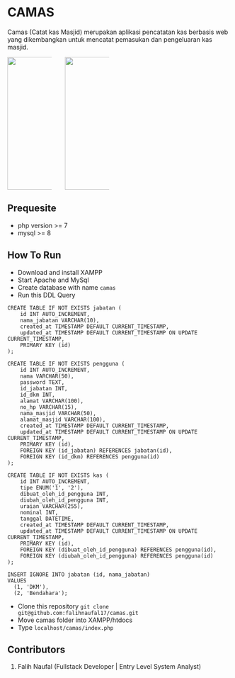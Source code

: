 # CAMAS
Camas (Catat kas Masjid) merupakan aplikasi pencatatan kas berbasis web yang dikembangkan untuk mencatat pemasukan dan pengeluaran kas masjid.

<p align="center">
<div style="display:flex;column-gap:30px;justify-content:space-between;align-items:center;width:100px;text-align:center;">
<img src="https://res.cloudinary.com/dlqjd3d1x/image/upload/v1705624195/Camas/ga659cgm0wg2erqvnqlb.png" width="300" />

<img src="https://res.cloudinary.com/dlqjd3d1x/image/upload/v1705624194/Camas/cvcce0kmhvkqtnlwvrye.png" width="300" />
</div>
</p>

## Prequesite
- php version >= 7
- mysql >= 8

## How To Run
- Download and install XAMPP
- Start Apache and MySql
- Create database with name `camas`
- Run this DDL Query
```
CREATE TABLE IF NOT EXISTS jabatan (
    id INT AUTO_INCREMENT,
    nama_jabatan VARCHAR(10),
    created_at TIMESTAMP DEFAULT CURRENT_TIMESTAMP,
	updated_at TIMESTAMP DEFAULT CURRENT_TIMESTAMP ON UPDATE CURRENT_TIMESTAMP,
    PRIMARY KEY (id)
);

CREATE TABLE IF NOT EXISTS pengguna (
    id INT AUTO_INCREMENT,
    nama VARCHAR(50),
    password TEXT,
    id_jabatan INT,
    id_dkm INT,
    alamat VARCHAR(100),
    no_hp VARCHAR(15),
    nama_masjid VARCHAR(50),
    alamat_masjid VARCHAR(100),
    created_at TIMESTAMP DEFAULT CURRENT_TIMESTAMP,
	updated_at TIMESTAMP DEFAULT CURRENT_TIMESTAMP ON UPDATE CURRENT_TIMESTAMP,
    PRIMARY KEY (id),
    FOREIGN KEY (id_jabatan) REFERENCES jabatan(id),
    FOREIGN KEY (id_dkm) REFERENCES pengguna(id)
);

CREATE TABLE IF NOT EXISTS kas (
    id INT AUTO_INCREMENT,
    tipe ENUM('1', '2'),
    dibuat_oleh_id_pengguna INT,
    diubah_oleh_id_pengguna INT,
    uraian VARCHAR(255),
    nominal INT,
    tanggal DATETIME,
    created_at TIMESTAMP DEFAULT CURRENT_TIMESTAMP,
	updated_at TIMESTAMP DEFAULT CURRENT_TIMESTAMP ON UPDATE CURRENT_TIMESTAMP,
    PRIMARY KEY (id),
    FOREIGN KEY (dibuat_oleh_id_pengguna) REFERENCES pengguna(id),
    FOREIGN KEY (diubah_oleh_id_pengguna) REFERENCES pengguna(id)
);

INSERT IGNORE INTO jabatan (id, nama_jabatan)
VALUES 
  (1, 'DKM'),
  (2, 'Bendahara');
```
- Clone this repository
`git clone git@github.com:falihnaufal17/camas.git`
- Move camas folder into XAMPP/htdocs
- Type `localhost/camas/index.php`

## Contributors
1. Falih Naufal (Fullstack Developer | Entry Level System Analyst)
